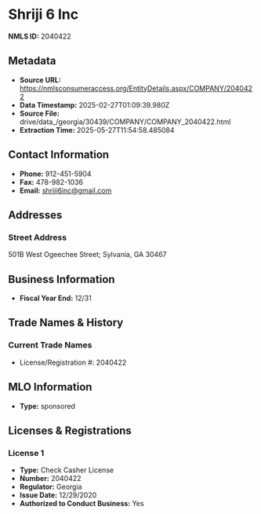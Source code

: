 # Shriji 6 Inc

**NMLS ID:** 2040422

## Metadata
- **Source URL:** https://nmlsconsumeraccess.org/EntityDetails.aspx/COMPANY/2040422
- **Data Timestamp:** 2025-02-27T01:09:39.980Z
- **Source File:** drive/data_/georgia/30439/COMPANY/COMPANY_2040422.html
- **Extraction Time:** 2025-05-27T11:54:58.485084

## Contact Information
- **Phone:** 912-451-5904
- **Fax:** 478-982-1036
- **Email:** shriji6inc@gmail.com

## Addresses
### Street Address
501B West Ogeechee Street; Sylvania, GA 30467

## Business Information
- **Fiscal Year End:** 12/31

## Trade Names & History
### Current Trade Names
- License/Registration #: 2040422

## MLO Information
- **Type:** sponsored

## Licenses & Registrations

### License 1
- **Type:** Check Casher License
- **Number:** 2040422
- **Regulator:** Georgia
- **Issue Date:** 12/29/2020
- **Authorized to Conduct Business:** Yes

